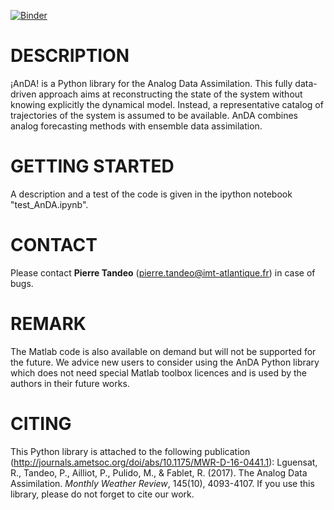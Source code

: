 [![Binder](https://mybinder.org/badge_logo.svg)](https://mybinder.org/v2/gh/npsmc/AnDA/master?filepath=https%3A%2F%2Fgithub.com%2Fnpsmc%2FAnDA%2Fblob%2Fmaster%2Ftest_AnDA.ipynb)

# DESCRIPTION
¡AnDA! is a Python library for the Analog Data Assimilation. This fully data-driven approach aims at reconstructing the state of the system without knowing explicitly the dynamical model. Instead, a representative catalog of trajectories of the system is assumed to be available. AnDA combines analog forecasting methods with ensemble data assimilation.

# GETTING STARTED
A description and a test of the code is given in the ipython notebook "test_AnDA.ipynb". 

# CONTACT
Please contact **Pierre Tandeo** (pierre.tandeo@imt-atlantique.fr) in case of bugs.

# REMARK
The Matlab code is also available on demand but will not be supported for the future. We advice new users to consider using the AnDA Python library which does not need special Matlab toolbox licences and is used by the authors in their future works.

# CITING
This Python library is attached to the following publication (http://journals.ametsoc.org/doi/abs/10.1175/MWR-D-16-0441.1): Lguensat, R., Tandeo, P., Ailliot, P., Pulido, M., & Fablet, R. (2017). The Analog Data Assimilation. *Monthly Weather Review*, 145(10), 4093-4107. If you use this library, please do not forget to cite our work.
